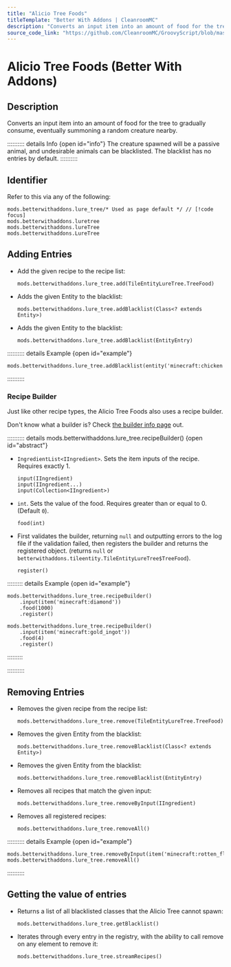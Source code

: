 ```yaml
---
title: "Alicio Tree Foods"
titleTemplate: "Better With Addons | CleanroomMC"
description: "Converts an input item into an amount of food for the tree to gradually consume, eventually summoning a random creature nearby."
source_code_link: "https://github.com/CleanroomMC/GroovyScript/blob/master/src/main/java/com/cleanroommc/groovyscript/compat/mods/betterwithaddons/LureTree.java"
---
```


# Alicio Tree Foods (Better With Addons)

## Description

Converts an input item into an amount of food for the tree to gradually consume, eventually summoning a random creature nearby.

:::::::::: details Info {open id="info"}
The creature spawned will be a passive animal, and undesirable animals can be blacklisted. The blacklist has no entries by default.
::::::::::

## Identifier

Refer to this via any of the following:

```groovy:no-line-numbers {1}
mods.betterwithaddons.lure_tree/* Used as page default */ // [!code focus]
mods.betterwithaddons.luretree
mods.betterwithaddons.lureTree
mods.betterwithaddons.LureTree
```


## Adding Entries

- Add the given recipe to the recipe list:

    ```groovy:no-line-numbers
    mods.betterwithaddons.lure_tree.add(TileEntityLureTree.TreeFood)
    ```

- Adds the given Entity to the blacklist:

    ```groovy:no-line-numbers
    mods.betterwithaddons.lure_tree.addBlacklist(Class<? extends Entity>)
    ```

- Adds the given Entity to the blacklist:

    ```groovy:no-line-numbers
    mods.betterwithaddons.lure_tree.addBlacklist(EntityEntry)
    ```

:::::::::: details Example {open id="example"}
```groovy:no-line-numbers
mods.betterwithaddons.lure_tree.addBlacklist(entity('minecraft:chicken'))
```

::::::::::

### Recipe Builder

Just like other recipe types, the Alicio Tree Foods also uses a recipe builder.

Don't know what a builder is? Check [the builder info page](../../getting_started/builder.md) out.

:::::::::: details mods.betterwithaddons.lure_tree.recipeBuilder() {open id="abstract"}
- `IngredientList<IIngredient>`. Sets the item inputs of the recipe. Requires exactly 1.

    ```groovy:no-line-numbers
    input(IIngredient)
    input(IIngredient...)
    input(Collection<IIngredient>)
    ```

- `int`. Sets the value of the food. Requires greater than or equal to 0. (Default `0`).

    ```groovy:no-line-numbers
    food(int)
    ```

- First validates the builder, returning `null` and outputting errors to the log file if the validation failed, then registers the builder and returns the registered object. (returns `null` or `betterwithaddons.tileentity.TileEntityLureTree$TreeFood`).

    ```groovy:no-line-numbers
    register()
    ```

::::::::: details Example {open id="example"}
```groovy:no-line-numbers
mods.betterwithaddons.lure_tree.recipeBuilder()
    .input(item('minecraft:diamond'))
    .food(1000)
    .register()

mods.betterwithaddons.lure_tree.recipeBuilder()
    .input(item('minecraft:gold_ingot'))
    .food(4)
    .register()
```

:::::::::

::::::::::

## Removing Entries

- Removes the given recipe from the recipe list:

    ```groovy:no-line-numbers
    mods.betterwithaddons.lure_tree.remove(TileEntityLureTree.TreeFood)
    ```

- Removes the given Entity from the blacklist:

    ```groovy:no-line-numbers
    mods.betterwithaddons.lure_tree.removeBlacklist(Class<? extends Entity>)
    ```

- Removes the given Entity from the blacklist:

    ```groovy:no-line-numbers
    mods.betterwithaddons.lure_tree.removeBlacklist(EntityEntry)
    ```

- Removes all recipes that match the given input:

    ```groovy:no-line-numbers
    mods.betterwithaddons.lure_tree.removeByInput(IIngredient)
    ```

- Removes all registered recipes:

    ```groovy:no-line-numbers
    mods.betterwithaddons.lure_tree.removeAll()
    ```

:::::::::: details Example {open id="example"}
```groovy:no-line-numbers
mods.betterwithaddons.lure_tree.removeByInput(item('minecraft:rotten_flesh'))
mods.betterwithaddons.lure_tree.removeAll()
```

::::::::::

## Getting the value of entries

- Returns a list of all blacklisted classes that the Alicio Tree cannot spawn:

    ```groovy:no-line-numbers
    mods.betterwithaddons.lure_tree.getBlacklist()
    ```

- Iterates through every entry in the registry, with the ability to call remove on any element to remove it:

    ```groovy:no-line-numbers
    mods.betterwithaddons.lure_tree.streamRecipes()
    ```
